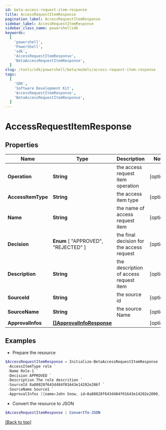 ```yaml
---
id: beta-access-request-item-response
title: AccessRequestItemResponse
pagination_label: AccessRequestItemResponse
sidebar_label: AccessRequestItemResponse
sidebar_class_name: powershellsdk
keywords:
  [
    'powershell',
    'PowerShell',
    'sdk',
    'AccessRequestItemResponse',
    'BetaAccessRequestItemResponse',
  ]
slug: /tools/sdk/powershell/beta/models/access-request-item-response
tags:
  [
    'SDK',
    'Software Development Kit',
    'AccessRequestItemResponse',
    'BetaAccessRequestItemResponse',
  ]
---
```


# AccessRequestItemResponse

## Properties

| Name | Type | Description | Notes |
| --- | --- | --- | --- |
| **Operation** | **String** | the access request item operation | [optional] |
| **AccessItemType** | **String** | the access item type | [optional] |
| **Name** | **String** | the name of access request item | [optional] |
| **Decision** | **Enum** [ "APPROVED", "REJECTED" ] | the final decision for the access request | [optional] |
| **Description** | **String** | the description of access request item | [optional] |
| **SourceId** | **String** | the source id | [optional] |
| **SourceName** | **String** | the source Name | [optional] |
| **ApprovalInfos** | [**[]ApprovalInfoResponse**](approval-info-response) |  | [optional] |

## Examples

- Prepare the resource

```powershell
$AccessRequestItemResponse = Initialize-BetaAccessRequestItemResponse  -Operation Add `
 -AccessItemType role `
 -Name Role-1 `
 -Decision APPROVED `
 -Description The role descrition `
 -SourceId 8a80828f643d484f01643e14202e206f `
 -SourceName Source1 `
 -ApprovalInfos [{name=John Snow, id=8a80828f643d484f01643e14202e2000, status=Approved}]
```

- Convert the resource to JSON

```powershell
$AccessRequestItemResponse | ConvertTo-JSON
```

[[Back to top]](#)
